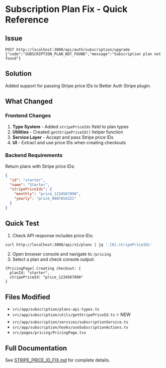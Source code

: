 # Subscription Plan Fix - Quick Reference

## Issue
```
POST http://localhost:3000/api/auth/subscription/upgrade
{"code":"SUBSCRIPTION_PLAN_NOT_FOUND","message":"Subscription plan not found"}
```

## Solution
Added support for passing Stripe price IDs to Better Auth Stripe plugin.

## What Changed

### Frontend Changes
1. **Type System** - Added `stripePriceIds` field to plan types
2. **Utilities** - Created `getStripePriceId()` helper function
3. **Service Layer** - Accept and pass Stripe price IDs
4. **UI** - Extract and use price IDs when creating checkouts

### Backend Requirements
Return plans with Stripe price IDs:

```json
{
  "id": "starter",
  "name": "Starter",
  "stripePriceIds": {
    "monthly": "price_1234567890",
    "yearly": "price_0987654321"
  }
}
```

## Quick Test

1. Check API response includes price IDs:
```bash
curl http://localhost:3000/api/v1/plans | jq '.[0].stripePriceIds'
```

2. Open browser console and navigate to `/pricing`
3. Select a plan and check console output:
```
[PricingPage] Creating checkout: {
  planId: "starter",
  stripePriceId: "price_1234567890"
}
```

## Files Modified
- `src/app/subscription/plans-api-types.ts`
- `src/app/subscription/utils/getStripePriceId.ts` ⭐ NEW
- `src/app/subscription/services/subscriptionService.ts`
- `src/app/subscription/hooks/useSubscriptionActions.ts`
- `src/pages/pricing/PricingPage.tsx`

## Full Documentation
See [STRIPE_PRICE_ID_FIX.md](./STRIPE_PRICE_ID_FIX.md) for complete details.
